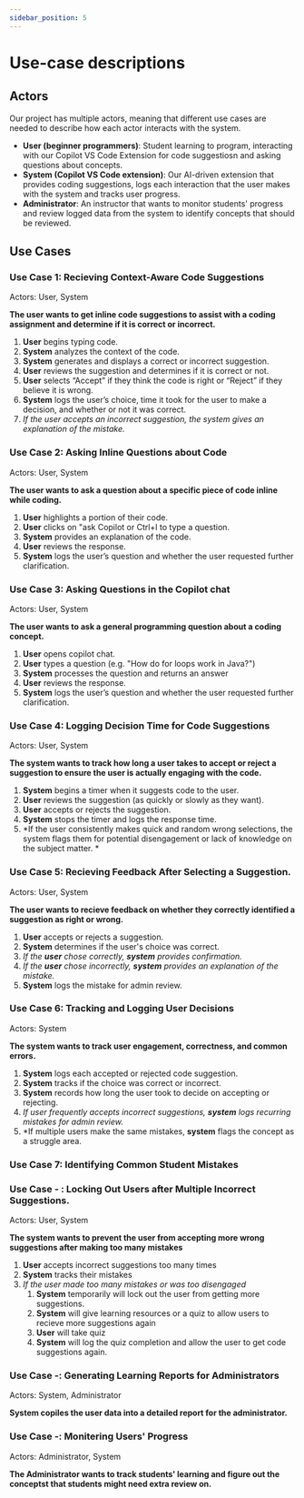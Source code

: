 ```yaml
---
sidebar_position: 5
---
```


# Use-case descriptions

## Actors
Our project has multiple actors, meaning that different use cases are needed to describe how each actor interacts with the system. 

* **User (beginner programmers)**: Student learning to program, interacting with our Copilot VS Code Extension for code suggestiosn and asking questions about concepts. 
* **System (Copilot VS Code extension)**: Our AI-driven extension that provides coding suggestions, logs each interaction that the user makes with the system and tracks user progress. 
* **Administrator**: An instructor that wants to monitor students' progress and review logged data from the system to identify concepts that should be reviewed. 

## Use Cases

### Use Case 1: Recieving Context-Aware Code Suggestions

Actors: User, System

**The user wants to get inline code suggestions to assist with a coding assignment and determine if it is correct or incorrect.**

1. **User** begins typing code.
2. **System** analyzes the context of the code.
3. **System** generates and displays a correct or incorrect suggestion.  
4. **User** reviews the suggestion and determines if it is correct or not. 
5. **User** selects “Accept” if they think the code is right or “Reject” if they believe it is wrong.
6. **System** logs the user’s choice, time it took for the user to make a decision, and whether or not it was correct. 
7. *If the user accepts an incorrect suggestion, the system gives an explanation of the mistake.*

### Use Case 2: Asking Inline Questions about Code

Actors: User, System

**The user wants to ask a question about a specific piece of code inline while coding.**

1. **User** highlights a portion of their code.
2. **User** clicks on "ask Copilot or Ctrl+I to type a question. 
3. **System** provides an explanation of the code. 
4. **User** reviews the response.
5. **System** logs the user’s question and whether the user requested further clarification. 

### Use Case 3: Asking Questions in the Copilot chat

Actors: User, System

**The user wants to ask a general programming question about a coding concept.**

1. **User** opens copilot chat. 
2. **User** types a question (e.g. "How do for loops work in Java?")
3. **System** processes the question and returns an answer
4. **User** reviews the response.
5. **System** logs the user’s question and whether the user requested further clarification. 

### Use Case 4: Logging Decision Time for Code Suggestions

Actors: User, System

**The system wants to track how long a user takes to accept or reject a suggestion to ensure the user is actually engaging with the code.**

1. **System** begins a timer when it suggests code to the user.  
2. **User** reviews the suggestion (as quickly or slowly as they want).
3. **User** accepts or rejects the suggestion. 
4. **System** stops the timer and logs the response time.
5. *If the user consistently makes quick and random wrong selections, the system flags them for potential disengagement or lack of knowledge on the subject matter. *


### Use Case 5: Recieving Feedback After Selecting a Suggestion. 

Actors: User, System

**The user wants to recieve feedback on whether they correctly identified a suggestion as right or wrong.**

1. **User** accepts or rejects a suggestion.   
2. **System** determines if the user's choice was correct. 
3. *If the **user** chose correctly, **system** provides confirmation.*
4. *If the **user** chose incorrectly, **system** provides an explanation of the mistake.* 
5. **System** logs the mistake for admin review. 

### Use Case 6: Tracking and Logging User Decisions

Actors: System

**The system wants to track user engagement, correctness, and common errors.**

1. **System** logs each accepted or rejected code suggestion. 
2. **System** tracks if the choice was correct or incorrect.
3. **System** records how long the user took to decide on accepting or rejecting. 
4. *If user frequently accepts incorrect suggestions, **system** logs recurring mistakes for admin review.*
5. *If multiple users make the same mistakes, **system** flags the concept as a struggle area. 

### Use Case 7: Identifying Common Student Mistakes


### Use Case - : Locking Out Users after Multiple Incorrect Suggestions. 

Actors: User, System

**The system wants to prevent the user from accepting more wrong suggestions after making too many mistakes**

1. **User** accepts incorrect suggestions too many times
2. **System** tracks their mistakes
3. *If the user made too many mistakes or was too disengaged*
    1. **System** temporarily will lock out the user from getting more suggestions.
    2. **System** will give learning resources or a quiz to allow users to recieve more suggestions again
    3. **User** will take quiz
    4. **System** will log the quiz completion and allow the user to get code suggestions again. 

### Use Case -: Generating Learning Reports for Administrators

Actors: System, Administrator

**System copiles the user data into a detailed report for the administrator.**

### Use Case -: Monitering Users' Progress

Actors: Administrator, System

**The Administrator wants to track students' learning and figure out the conceptst that students might need extra review on.** 

